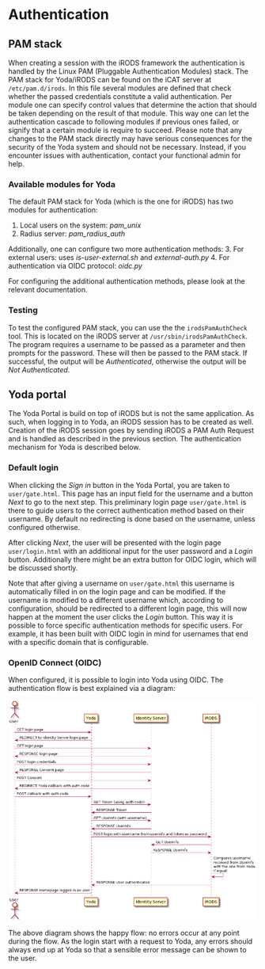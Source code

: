 # Authentication

 

## PAM stack

When creating a session with the iRODS framework the authentication is handled by the Linux PAM (Pluggable Authentication Modules) stack.
The PAM stack for Yoda/iRODS can be found on the iCAT server at `/etc/pam.d/irods`.
In this file several modules are defined that check whether the passed credentials constitute a valid authentication.
Per module one can specify control values that determine the action that should be taken depending on the result of that module.
This way one can let the authentication cascade to following modules if previous ones failed, or signify that a certain module is require to succeed.
Please note that any changes to the PAM stack directly may have serious consequences for the security of the Yoda system and should not be necessary.
Instead, if you encounter issues with authentication, contact your functional admin for help.

### Available modules for Yoda

The default PAM stack for Yoda (which is the one for iRODS) has two modules for authentication:
 1. Local users on the system: *pam_unix*
 2. Radius server:  *pam_radius_auth*

 Additionally, one can configure two more authentication methods:
 3. For external users: uses *is-user-external.sh* and *external-auth.py*
 4. For authentication via OIDC protocol: *oidc.py*
 
For configuring the additional authentication methods, please look at the relevant documentation.

### Testing

To test the configured PAM stack, you can use the the `irodsPamAuthCheck` tool.
This is located on the iRODS server at `/usr/sbin/irodsPamAuthCheck`.
The program requires a username to be passed as a parameter and then prompts for the password.
These will then be passed to the PAM stack.
If successful, the output will be *Authenticated*, otherwise the output will be *Not Authenticated*.

## Yoda portal

The Yoda Portal is build on top of iRODS but is not the same application.
As such, when logging in to Yoda, an iRODS session has to be created as well.
Creation of the iRODS session goes by sending iRODS a PAM Auth Request and is handled as described in the previous section.
The authentication mechanism for Yoda is described below.

### Default login

When clicking the *Sign in* button in the Yoda Portal, you are taken to `user/gate.html`.
This page has an input field for the username and a button *Next* to go to the next step.
This preliminary login page `user/gate.html` is there to guide users to the correct authentication method based on their username.
By default no redirecting is done based on the username, unless configured otherwise.

After clicking *Next*, the user will be presented with the login page `user/login.html` with an additional input for the user password and a *Login* button.
Additionally there might be an extra button for OIDC login, which will be discussed shortly.

Note that after giving a username on `user/gate.html` this username is automatically filled in on the login page and can be modified.
If the username is modified to a different username which, according to configuration, should be redirected to a different login page, this will now happen at the moment the user clicks the *Login* button.
This way it is possible to force specific authentication methods for specific users.
For example, it has been built with OIDC login in mind for usernames that end with a specific domain that is configurable.

### OpenID Connect (OIDC)

When configured, it is possible to login into Yoda using OIDC.
The authentication flow is best explained via a diagram:

![OIDC flow](img/auth/oidc-flow.png)

The above diagram shows the happy flow: no errors occur at any point during the flow.
As the login start with a request to Yoda, any errors should always end up at Yoda so that a sensible error message can be shown to the user.


